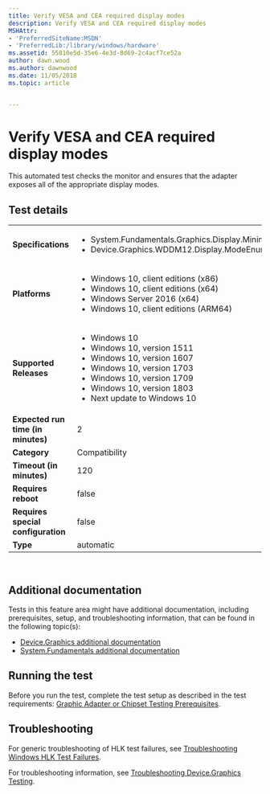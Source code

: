 ```yaml
---
title: Verify VESA and CEA required display modes
description: Verify VESA and CEA required display modes
MSHAttr:
- 'PreferredSiteName:MSDN'
- 'PreferredLib:/library/windows/hardware'
ms.assetid: 55810e5d-35e6-4e3d-8d69-2c4acf7ce52a
author: dawn.wood
ms.author: dawnwood
ms.date: 11/05/2018
ms.topic: article


---
```


# <span id="p_hlk_test.f62f2b44-53c1-4110-a35e-55b61e52fa22"></span>Verify VESA and CEA required display modes


This automated test checks the monitor and ensures that the adapter exposes all of the appropriate display modes.

## Test details
|||
|---|---|
| **Specifications**  | <ul><li>System.Fundamentals.Graphics.Display.MinimumResolutionandColorDepth</li><li>Device.Graphics.WDDM12.Display.ModeEnumeration</li></ul> |  
| **Platforms**   | <ul><li>Windows 10, client editions (x86)</li><li>Windows 10, client editions (x64)</li><li>Windows Server 2016 (x64)</li><li>Windows 10, client editions (ARM64)</li></ul> |
| **Supported Releases** | <ul><li>Windows 10</li><li>Windows 10, version 1511</li><li>Windows 10, version 1607</li><li>Windows 10, version 1703</li><li>Windows 10, version 1709</li><li>Windows 10, version 1803</li><li>Next update to Windows 10</li></ul> |
|**Expected run time (in minutes)**| 2 |
|**Category**| Compatibility |
|**Timeout (in minutes)**| 120 |
|**Requires reboot**| false |
|**Requires special configuration**| false |
|**Type**| automatic |

 

## <span id="Additional_documentation"></span><span id="additional_documentation"></span><span id="ADDITIONAL_DOCUMENTATION"></span>Additional documentation


Tests in this feature area might have additional documentation, including prerequisites, setup, and troubleshooting information, that can be found in the following topic(s):

-   [Device.Graphics additional documentation](device-graphics-additional-documentation.md)
-   [System.Fundamentals additional documentation](system-fundamentals-additional-documentation.md)

## <span id="Running_the_test"></span><span id="running_the_test"></span><span id="RUNNING_THE_TEST"></span>Running the test


Before you run the test, complete the test setup as described in the test requirements: [Graphic Adapter or Chipset Testing Prerequisites](graphic-adapter-or-chipset-testing-prerequisites.md).

## <span id="Troubleshooting"></span><span id="troubleshooting"></span><span id="TROUBLESHOOTING"></span>Troubleshooting


For generic troubleshooting of HLK test failures, see [Troubleshooting Windows HLK Test Failures](..\user\troubleshooting-windows-hlk-test-failures.md).

For troubleshooting information, see [Troubleshooting Device.Graphics Testing](troubleshooting-devicegraphics-testing.md).

 

 






